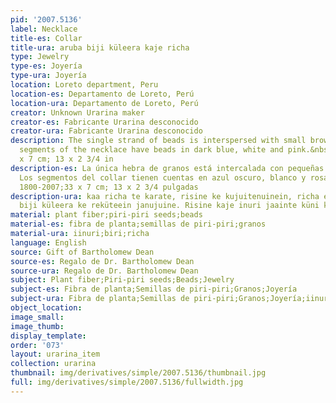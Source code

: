 ```yaml
---
pid: '2007.5136'
label: Necklace
title-es: Collar
title-ura: aruba biji küleera kaje richa
type: Jewelry
type-es: Joyería
type-ura: Joyería
location: Loreto department, Peru
location-es: Departamento de Loreto, Perú
location-ura: Departamento de Loreto, Perú
creator: Unknown Urarina maker
creator-es: Fabricante Urarina desconocido
creator-ura: Fabricante Urarina desconocido
description: The single strand of beads is interspersed with small brown seeds. The
  segments of the necklace have beads in dark blue, white and pink.&nbsp;Late 1800s-2007.&nbsp;33
  x 7 cm; 13 x 2 3/4 in
description-es: La única hebra de granos está intercalada con pequeñas semillas marrones.
  Los segmentos del collar tienen cuentas en azul oscuro, blanco y rosa;Finales de
  1800-2007;33 x 7 cm; 13 x 2 3/4 pulgadas
description-ura: kaa richa te karate, risine ke kujuitenuinein, richa esine, aruba
  biji küleera ke reküteein janujuine. Risine kaje inuri jaainte küni kürüjüain jaaüre.
material: plant fiber;piri-piri seeds;beads
material-es: fibra de planta;semillas de piri-piri;granos
material-ura: iinuri;biri;richa
language: English
source: Gift of Bartholomew Dean
source-es: Regalo de Dr. Bartholomew Dean
source-ura: Regalo de Dr. Bartholomew Dean
subject: Plant fiber;Piri-piri seeds;Beads;Jewelry
subject-es: Fibra de planta;Semillas de piri-piri;Granos;Joyería
subject-ura: Fibra de planta;Semillas de piri-piri;Granos;Joyería;iinuri;biri;richa
object_location:
image_small:
image_thumb:
display_template:
order: '073'
layout: urarina_item
collection: urarina
thumbnail: img/derivatives/simple/2007.5136/thumbnail.jpg
full: img/derivatives/simple/2007.5136/fullwidth.jpg
---
```

